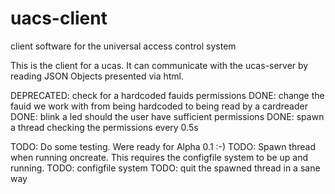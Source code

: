 # uacs-client
client software for the universal access control system

This is the client for a ucas. It can communicate with the ucas-server by reading JSON Objects presented via html.

DEPRECATED: check for a hardcoded fauids permissions
DONE: change the fauid we work with from being hardcoded to being read by a cardreader
DONE: blink a led should the user have sufficient permissions
DONE: spawn a thread checking the permissions every 0.5s

TODO: Do some testing. Were ready for Alpha 0.1 :-)
TODO: Spawn thread when running oncreate. This requires the configfile system to be up and running.
TODO: configfile system
TODO: quit the spawned thread in a sane way
